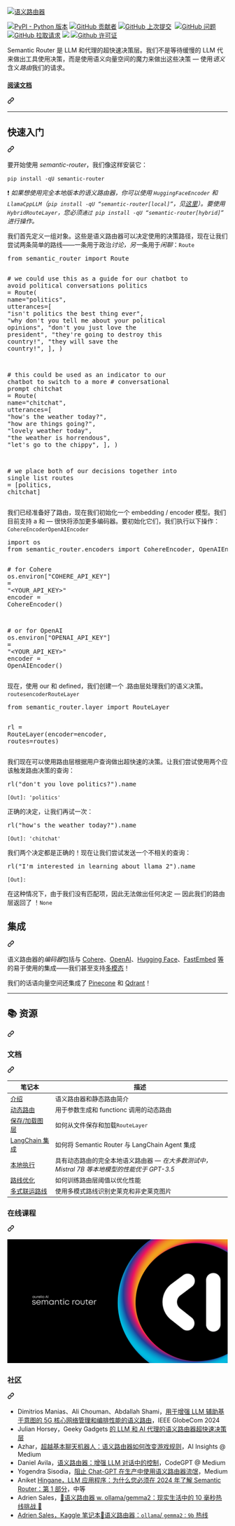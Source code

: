 <div class="Box-sc-g0xbh4-0 QkQOb js-snippet-clipboard-copy-unpositioned undefined" data-hpc="true"><article class="markdown-body entry-content container-lg" itemprop="text"><p dir="auto"><a href="https://aurelio.ai" rel="nofollow"><img src="https://camo.githubusercontent.com/c0ff0f9d10e9ca38303696bd0903b1d3ad3154780f1bd49ed19d3d3d15247361/68747470733a2f2f692e6962622e636f2e636f6d2f673432336772742f73656d616e7469632d726f757465722d62616e6e65722e706e67" alt="语义路由器" data-canonical-src="https://i.ibb.co.com/g423grt/semantic-router-banner.png" style="max-width: 100%;" _mstalt="259675" _msthash="258"></a></p>
<p dir="auto">
<a target="_blank" rel="noopener noreferrer nofollow" href="https://camo.githubusercontent.com/cb524a3af0bf372338dacd50c61b83c51fa62929e87c792341a693305d161303/68747470733a2f2f696d672e736869656c64732e696f2f707970692f707976657273696f6e732f73656d616e7469632d726f757465723f6c6f676f3d707974686f6e266c6f676f436f6c6f723d676f6c64"><img alt="PyPI - Python 版本" src="https://camo.githubusercontent.com/cb524a3af0bf372338dacd50c61b83c51fa62929e87c792341a693305d161303/68747470733a2f2f696d672e736869656c64732e696f2f707970692f707976657273696f6e732f73656d616e7469632d726f757465723f6c6f676f3d707974686f6e266c6f676f436f6c6f723d676f6c64" data-canonical-src="https://img.shields.io/pypi/pyversions/semantic-router?logo=python&amp;logoColor=gold" style="max-width: 100%;" _mstalt="370513" _msthash="259"></a>
<a target="_blank" rel="noopener noreferrer nofollow" href="https://camo.githubusercontent.com/4bff98ad40ccccd689705c8549a0c2242d7a58d05419eb98fa9c68239bdf8218/68747470733a2f2f696d672e736869656c64732e696f2f6769746875622f636f6e7472696275746f72732f617572656c696f2d6c6162732f73656d616e7469632d726f75746572"><img alt="GitHub 贡献者" src="https://camo.githubusercontent.com/4bff98ad40ccccd689705c8549a0c2242d7a58d05419eb98fa9c68239bdf8218/68747470733a2f2f696d672e736869656c64732e696f2f6769746875622f636f6e7472696275746f72732f617572656c696f2d6c6162732f73656d616e7469632d726f75746572" data-canonical-src="https://img.shields.io/github/contributors/aurelio-labs/semantic-router" style="max-width: 100%;" _mstalt="387205" _msthash="260"></a>
<a target="_blank" rel="noopener noreferrer nofollow" href="https://camo.githubusercontent.com/f862095e4322e54a41af6b5c8dc9efab1083dcc511ce25bb584e8ec0f6169002/68747470733a2f2f696d672e736869656c64732e696f2f6769746875622f6c6173742d636f6d6d69742f617572656c696f2d6c6162732f73656d616e7469632d726f75746572"><img alt="GitHub 上次提交" src="https://camo.githubusercontent.com/f862095e4322e54a41af6b5c8dc9efab1083dcc511ce25bb584e8ec0f6169002/68747470733a2f2f696d672e736869656c64732e696f2f6769746875622f6c6173742d636f6d6d69742f617572656c696f2d6c6162732f73656d616e7469632d726f75746572" data-canonical-src="https://img.shields.io/github/last-commit/aurelio-labs/semantic-router" style="max-width: 100%;" _mstalt="307268" _msthash="261"></a>
<a target="_blank" rel="noopener noreferrer nofollow" href="https://camo.githubusercontent.com/0cccd256eabca2cd81253ca8abb275892aa591d7ae68e9921cf332ae71c0e5fe/68747470733a2f2f696d672e736869656c64732e696f2f6769746875622f7265706f2d73697a652f617572656c696f2d6c6162732f73656d616e7469632d726f75746572"><img alt="" src="https://camo.githubusercontent.com/0cccd256eabca2cd81253ca8abb275892aa591d7ae68e9921cf332ae71c0e5fe/68747470733a2f2f696d672e736869656c64732e696f2f6769746875622f7265706f2d73697a652f617572656c696f2d6c6162732f73656d616e7469632d726f75746572" data-canonical-src="https://img.shields.io/github/repo-size/aurelio-labs/semantic-router" style="max-width: 100%;"></a>
<a target="_blank" rel="noopener noreferrer nofollow" href="https://camo.githubusercontent.com/5274ae75c93d28f7fac98040a1dcf681355b616e87a2a8b1d5522d0d67a16cdb/68747470733a2f2f696d672e736869656c64732e696f2f6769746875622f6973737565732f617572656c696f2d6c6162732f73656d616e7469632d726f75746572"><img alt="GitHub 问题" src="https://camo.githubusercontent.com/5274ae75c93d28f7fac98040a1dcf681355b616e87a2a8b1d5522d0d67a16cdb/68747470733a2f2f696d672e736869656c64732e696f2f6769746875622f6973737565732f617572656c696f2d6c6162732f73656d616e7469632d726f75746572" data-canonical-src="https://img.shields.io/github/issues/aurelio-labs/semantic-router" style="max-width: 100%;" _mstalt="201591" _msthash="262"></a>
<a target="_blank" rel="noopener noreferrer nofollow" href="https://camo.githubusercontent.com/3d2669953d9046bf6f433467d84b28e683b8c9d2b28116c2f43057ecd1e724ac/68747470733a2f2f696d672e736869656c64732e696f2f6769746875622f6973737565732d70722f617572656c696f2d6c6162732f73656d616e7469632d726f75746572"><img alt="GitHub 拉取请求" src="https://camo.githubusercontent.com/3d2669953d9046bf6f433467d84b28e683b8c9d2b28116c2f43057ecd1e724ac/68747470733a2f2f696d672e736869656c64732e696f2f6769746875622f6973737565732d70722f617572656c696f2d6c6162732f73656d616e7469632d726f75746572" data-canonical-src="https://img.shields.io/github/issues-pr/aurelio-labs/semantic-router" style="max-width: 100%;" _mstalt="381784" _msthash="263"></a>
<a target="_blank" rel="noopener noreferrer nofollow" href="https://camo.githubusercontent.com/ce804ba56c20381754438df2ac5c3c753dbdfd9dc4498f4af7cc4cd7ad239696/68747470733a2f2f636f6465636f762e696f2f67682f617572656c696f2d6c6162732f73656d616e7469632d726f757465722f67726170682f62616467652e7376673f746f6b656e3d48384f4f4d5632545546"><img src="https://camo.githubusercontent.com/ce804ba56c20381754438df2ac5c3c753dbdfd9dc4498f4af7cc4cd7ad239696/68747470733a2f2f636f6465636f762e696f2f67682f617572656c696f2d6c6162732f73656d616e7469632d726f757465722f67726170682f62616467652e7376673f746f6b656e3d48384f4f4d5632545546" data-canonical-src="https://codecov.io/gh/aurelio-labs/semantic-router/graph/badge.svg?token=H8OOMV2TUF" style="max-width: 100%;"></a>
<a target="_blank" rel="noopener noreferrer nofollow" href="https://camo.githubusercontent.com/6cd0120cc4c5ac11d28b2c60f76033b52db98dac641de3b2644bb054b449d60c/68747470733a2f2f696d672e736869656c64732e696f2f62616467652f4c6963656e73652d4d49542d79656c6c6f772e737667"><img alt="Github 许可证" src="https://camo.githubusercontent.com/6cd0120cc4c5ac11d28b2c60f76033b52db98dac641de3b2644bb054b449d60c/68747470733a2f2f696d672e736869656c64732e696f2f62616467652f4c6963656e73652d4d49542d79656c6c6f772e737667" data-canonical-src="https://img.shields.io/badge/License-MIT-yellow.svg" style="max-width: 100%;" _mstalt="224926" _msthash="264"></a>
</p>
<p dir="auto" _msttexthash="1372034001" _msthash="265">Semantic Router 是 LLM 和代理的超快速决策层。我们不是等待缓慢的 LLM 代来做出工具使用决策，而是使用语义向量空间的魔力来做出这些决策 — 使用<em _istranslated="1">语义</em>含义<em _istranslated="1">路由</em>我们的请求。</p>
<div class="markdown-heading" dir="auto"><h4 tabindex="-1" class="heading-element" dir="auto"><a href="https://docs.aurelio.ai/semantic-router/index.html" rel="nofollow" _msttexthash="13736632" _msthash="266">阅读文档</a></h4><a id="user-content-read-the-docs" class="anchor" aria-label="永久链接： 阅读文档" href="#read-the-docs" _mstaria-label="461149" _msthash="267"><svg class="octicon octicon-link" viewBox="0 0 16 16" version="1.1" width="16" height="16" aria-hidden="true"><path d="m7.775 3.275 1.25-1.25a3.5 3.5 0 1 1 4.95 4.95l-2.5 2.5a3.5 3.5 0 0 1-4.95 0 .751.751 0 0 1 .018-1.042.751.751 0 0 1 1.042-.018 1.998 1.998 0 0 0 2.83 0l2.5-2.5a2.002 2.002 0 0 0-2.83-2.83l-1.25 1.25a.751.751 0 0 1-1.042-.018.751.751 0 0 1-.018-1.042Zm-4.69 9.64a1.998 1.998 0 0 0 2.83 0l1.25-1.25a.751.751 0 0 1 1.042.018.751.751 0 0 1 .018 1.042l-1.25 1.25a3.5 3.5 0 1 1-4.95-4.95l2.5-2.5a3.5 3.5 0 0 1 4.95 0 .751.751 0 0 1-.018 1.042.751.751 0 0 1-1.042.018 1.998 1.998 0 0 0-2.83 0l-2.5 2.5a1.998 1.998 0 0 0 0 2.83Z"></path></svg></a></div>
<hr>
<div class="markdown-heading" dir="auto"><h2 tabindex="-1" class="heading-element" dir="auto" _msttexthash="13498394" _msthash="268">快速入门</h2><a id="user-content-quickstart" class="anchor" aria-label="永久链接：快速入门" href="#quickstart" _mstaria-label="446966" _msthash="269"><svg class="octicon octicon-link" viewBox="0 0 16 16" version="1.1" width="16" height="16" aria-hidden="true"><path d="m7.775 3.275 1.25-1.25a3.5 3.5 0 1 1 4.95 4.95l-2.5 2.5a3.5 3.5 0 0 1-4.95 0 .751.751 0 0 1 .018-1.042.751.751 0 0 1 1.042-.018 1.998 1.998 0 0 0 2.83 0l2.5-2.5a2.002 2.002 0 0 0-2.83-2.83l-1.25 1.25a.751.751 0 0 1-1.042-.018.751.751 0 0 1-.018-1.042Zm-4.69 9.64a1.998 1.998 0 0 0 2.83 0l1.25-1.25a.751.751 0 0 1 1.042.018.751.751 0 0 1 .018 1.042l-1.25 1.25a3.5 3.5 0 1 1-4.95-4.95l2.5-2.5a3.5 3.5 0 0 1 4.95 0 .751.751 0 0 1-.018 1.042.751.751 0 0 1-1.042.018 1.998 1.998 0 0 0-2.83 0l-2.5 2.5a1.998 1.998 0 0 0 0 2.83Z"></path></svg></a></div>
<p dir="auto" _msttexthash="156175422" _msthash="270">要开始使用 <em _istranslated="1">semantic-router</em>，我们像这样安装它：</p>
<div class="snippet-clipboard-content notranslate position-relative overflow-auto"><pre class="notranslate"><code>pip install -qU semantic-router
</code></pre><div class="zeroclipboard-container">
    
  </div></div>
<p dir="auto" _msttexthash="1425645585" _msthash="271">❗️ <em _istranslated="1">如果想使用完全本地版本的语义路由器，你可以使用 <code _istranslated="1">HuggingFaceEncoder</code> 和 <code _istranslated="1">LlamaCppLLM</code>（<code _istranslated="1">pip install -qU “semantic-router[local]”</code>，见<a href="https://github.com/aurelio-labs/semantic-router/blob/main/docs/05-local-execution.ipynb" _istranslated="1">这里</a>）。要使用 <code _istranslated="1">HybridRouteLayer</code>，您必须<code _istranslated="1">通过 pip install -qU “semantic-router[hybrid]”</code> 进行操作。</em></p>
<p dir="auto"><font _mstmutation="1" _msttexthash="931817198" _msthash="272">我们首先定义一组对象。这些是语义路由器可以决定使用的决策路径，现在让我们尝试两条简单的路线——一条用于政治<em _mstmutation="1" _istranslated="1">讨论，另一</em>条用于<em _mstmutation="1" _istranslated="1">闲聊</em>：</font><code>Route</code></p>
<div class="highlight highlight-source-python notranslate position-relative overflow-auto" dir="auto"><pre><span class="pl-k">from</span> <span class="pl-s1">semantic_router</span> <span class="pl-k">import</span> <span class="pl-v">Route</span>

<span class="pl-c"># we could use this as a guide for our chatbot to avoid political conversations</span>
<span class="pl-s1">politics</span> <span class="pl-c1">=</span> <span class="pl-en">Route</span>(
    <span class="pl-s1">name</span><span class="pl-c1">=</span><span class="pl-s">"politics"</span>,
    <span class="pl-s1">utterances</span><span class="pl-c1">=</span>[
        <span class="pl-s">"isn't politics the best thing ever"</span>,
        <span class="pl-s">"why don't you tell me about your political opinions"</span>,
        <span class="pl-s">"don't you just love the president"</span>,
        <span class="pl-s">"they're going to destroy this country!"</span>,
        <span class="pl-s">"they will save the country!"</span>,
    ],
)

<span class="pl-c"># this could be used as an indicator to our chatbot to switch to a more</span>
<span class="pl-c"># conversational prompt</span>
<span class="pl-s1">chitchat</span> <span class="pl-c1">=</span> <span class="pl-en">Route</span>(
    <span class="pl-s1">name</span><span class="pl-c1">=</span><span class="pl-s">"chitchat"</span>,
    <span class="pl-s1">utterances</span><span class="pl-c1">=</span>[
        <span class="pl-s">"how's the weather today?"</span>,
        <span class="pl-s">"how are things going?"</span>,
        <span class="pl-s">"lovely weather today"</span>,
        <span class="pl-s">"the weather is horrendous"</span>,
        <span class="pl-s">"let's go to the chippy"</span>,
    ],
)

<span class="pl-c"># we place both of our decisions together into single list</span>
<span class="pl-s1">routes</span> <span class="pl-c1">=</span> [<span class="pl-s1">politics</span>, <span class="pl-s1">chitchat</span>]</pre><div class="zeroclipboard-container">
   
  </div></div>
<p dir="auto"><font _mstmutation="1" _msttexthash="930572487" _msthash="273">我们已经准备好了路由，现在我们初始化一个 embedding / encoder 模型。我们目前支持 a 和 — 很快将添加更多编码器。要初始化它们，我们执行以下操作：</font><code>CohereEncoder</code><code>OpenAIEncoder</code></p>
<div class="highlight highlight-source-python notranslate position-relative overflow-auto" dir="auto"><pre><span class="pl-k">import</span> <span class="pl-s1">os</span>
<span class="pl-k">from</span> <span class="pl-s1">semantic_router</span>.<span class="pl-s1">encoders</span> <span class="pl-k">import</span> <span class="pl-v">CohereEncoder</span>, <span class="pl-v">OpenAIEncoder</span>

<span class="pl-c"># for Cohere</span>
<span class="pl-s1">os</span>.<span class="pl-c1">environ</span>[<span class="pl-s">"COHERE_API_KEY"</span>] <span class="pl-c1">=</span> <span class="pl-s">"&lt;YOUR_API_KEY&gt;"</span>
<span class="pl-s1">encoder</span> <span class="pl-c1">=</span> <span class="pl-en">CohereEncoder</span>()

<span class="pl-c"># or for OpenAI</span>
<span class="pl-s1">os</span>.<span class="pl-c1">environ</span>[<span class="pl-s">"OPENAI_API_KEY"</span>] <span class="pl-c1">=</span> <span class="pl-s">"&lt;YOUR_API_KEY&gt;"</span>
<span class="pl-s1">encoder</span> <span class="pl-c1">=</span> <span class="pl-en">OpenAIEncoder</span>()</pre><div class="zeroclipboard-container">
  
  </div></div>
<p dir="auto"><font _mstmutation="1" _msttexthash="249572583" _msthash="274">现在，使用 our 和 defined，我们创建一个 .路由层处理我们的语义决策。</font><code>routes</code><code>encoder</code><code>RouteLayer</code></p>
<div class="highlight highlight-source-python notranslate position-relative overflow-auto" dir="auto"><pre><span class="pl-k">from</span> <span class="pl-s1">semantic_router</span>.<span class="pl-s1">layer</span> <span class="pl-k">import</span> <span class="pl-v">RouteLayer</span>

<span class="pl-s1">rl</span> <span class="pl-c1">=</span> <span class="pl-en">RouteLayer</span>(<span class="pl-s1">encoder</span><span class="pl-c1">=</span><span class="pl-s1">encoder</span>, <span class="pl-s1">routes</span><span class="pl-c1">=</span><span class="pl-s1">routes</span>)</pre><div class="zeroclipboard-container">
    
  </div></div>
<p dir="auto" _msttexthash="530861734" _msthash="275">我们现在可以使用路由层根据用户查询做出超快速的决策。让我们尝试使用两个应该触发路由决策的查询：</p>
<div class="highlight highlight-source-python notranslate position-relative overflow-auto" dir="auto"><pre><span class="pl-en">rl</span>(<span class="pl-s">"don't you love politics?"</span>).<span class="pl-c1">name</span></pre><div class="zeroclipboard-container">
     
  </div></div>
<div class="snippet-clipboard-content notranslate position-relative overflow-auto"><pre class="notranslate"><code>[Out]: 'politics'
</code></pre><div class="zeroclipboard-container">
    
  </div></div>
<p dir="auto" _msttexthash="80746380" _msthash="276">正确的决定，让我们再试一次：</p>
<div class="highlight highlight-source-python notranslate position-relative overflow-auto" dir="auto"><pre><span class="pl-en">rl</span>(<span class="pl-s">"how's the weather today?"</span>).<span class="pl-c1">name</span></pre><div class="zeroclipboard-container">
    
  </div></div>
<div class="snippet-clipboard-content notranslate position-relative overflow-auto"><pre class="notranslate"><code>[Out]: 'chitchat'
</code></pre><div class="zeroclipboard-container">
    
  </div></div>
<p dir="auto" _msttexthash="251226807" _msthash="277">我们两个决定都是正确的！现在让我们尝试发送一个不相关的查询：</p>
<div class="highlight highlight-source-python notranslate position-relative overflow-auto" dir="auto"><pre><span class="pl-en">rl</span>(<span class="pl-s">"I'm interested in learning about llama 2"</span>).<span class="pl-c1">name</span></pre><div class="zeroclipboard-container">
   
  </div></div>
<div class="snippet-clipboard-content notranslate position-relative overflow-auto"><pre class="notranslate"><code>[Out]:
</code></pre><div class="zeroclipboard-container">
   
  </div></div>
<p dir="auto"><font _mstmutation="1" _msttexthash="388973936" _msthash="278">在这种情况下，由于我们没有匹配项，因此无法做出任何决定 — 因此我们的路由层返回了 ！</font><code>None</code></p>
<div class="markdown-heading" dir="auto"><h2 tabindex="-1" class="heading-element" dir="auto" _msttexthash="6123234" _msthash="279">集成</h2><a id="user-content-integrations" class="anchor" aria-label="永久链接： 集成" href="#integrations" _mstaria-label="521521" _msthash="280"><svg class="octicon octicon-link" viewBox="0 0 16 16" version="1.1" width="16" height="16" aria-hidden="true"><path d="m7.775 3.275 1.25-1.25a3.5 3.5 0 1 1 4.95 4.95l-2.5 2.5a3.5 3.5 0 0 1-4.95 0 .751.751 0 0 1 .018-1.042.751.751 0 0 1 1.042-.018 1.998 1.998 0 0 0 2.83 0l2.5-2.5a2.002 2.002 0 0 0-2.83-2.83l-1.25 1.25a.751.751 0 0 1-1.042-.018.751.751 0 0 1-.018-1.042Zm-4.69 9.64a1.998 1.998 0 0 0 2.83 0l1.25-1.25a.751.751 0 0 1 1.042.018.751.751 0 0 1 .018 1.042l-1.25 1.25a3.5 3.5 0 1 1-4.95-4.95l2.5-2.5a3.5 3.5 0 0 1 4.95 0 .751.751 0 0 1-.018 1.042.751.751 0 0 1-1.042.018 1.998 1.998 0 0 0-2.83 0l-2.5 2.5a1.998 1.998 0 0 0 0 2.83Z"></path></svg></a></div>
<p dir="auto" _msttexthash="546243893" _msthash="281">语义路由器的<em _istranslated="1">编码器</em>包括与 <a href="https://github.com/aurelio-labs/semantic-router/blob/main/semantic_router/encoders/cohere.py" _istranslated="1">Cohere</a>、<a href="https://github.com/aurelio-labs/semantic-router/blob/main/docs/encoders/openai-embed-3.ipynb" _istranslated="1">OpenAI</a>、<a href="https://github.com/aurelio-labs/semantic-router/blob/main/docs/encoders/huggingface.ipynb" _istranslated="1">Hugging Face</a>、<a href="https://github.com/aurelio-labs/semantic-router/blob/main/docs/encoders/fastembed.ipynb" _istranslated="1">FastEmbed</a> <a href="https://github.com/aurelio-labs/semantic-router/tree/main/semantic_router/encoders" _istranslated="1">等</a>的易于使用的集成——我们甚至支持<a href="https://github.com/aurelio-labs/semantic-router/blob/main/docs/07-multi-modal.ipynb" _istranslated="1">多模态</a>！</p>
<p dir="auto" _msttexthash="105685593" _msthash="282">我们的话语向量空间还集成了 <a href="https://github.com/aurelio-labs/semantic-router/blob/main/docs/indexes/pinecone.ipynb" _istranslated="1">Pinecone</a> 和 <a href="https://github.com/aurelio-labs/semantic-router/blob/main/docs/indexes/qdrant.ipynb" _istranslated="1">Qdrant</a>！</p>
<hr>
<div class="markdown-heading" dir="auto"><h2 tabindex="-1" class="heading-element" dir="auto" _msttexthash="18828147" _msthash="283">📚 资源</h2><a id="user-content--resources" class="anchor" aria-label="永久链接： 📚 资源" href="#-resources" _mstaria-label="25897378" _msthash="284"><svg class="octicon octicon-link" viewBox="0 0 16 16" version="1.1" width="16" height="16" aria-hidden="true"><path d="m7.775 3.275 1.25-1.25a3.5 3.5 0 1 1 4.95 4.95l-2.5 2.5a3.5 3.5 0 0 1-4.95 0 .751.751 0 0 1 .018-1.042.751.751 0 0 1 1.042-.018 1.998 1.998 0 0 0 2.83 0l2.5-2.5a2.002 2.002 0 0 0-2.83-2.83l-1.25 1.25a.751.751 0 0 1-1.042-.018.751.751 0 0 1-.018-1.042Zm-4.69 9.64a1.998 1.998 0 0 0 2.83 0l1.25-1.25a.751.751 0 0 1 1.042.018.751.751 0 0 1 .018 1.042l-1.25 1.25a3.5 3.5 0 1 1-4.95-4.95l2.5-2.5a3.5 3.5 0 0 1 4.95 0 .751.751 0 0 1-.018 1.042.751.751 0 0 1-1.042.018 1.998 1.998 0 0 0-2.83 0l-2.5 2.5a1.998 1.998 0 0 0 0 2.83Z"></path></svg></a></div>
<div class="markdown-heading" dir="auto"><h3 tabindex="-1" class="heading-element" dir="auto" _msttexthash="5144373" _msthash="285">文档</h3><a id="user-content-docs" class="anchor" aria-label="永久链接： 文档" href="#docs" _mstaria-label="242060" _msthash="286"><svg class="octicon octicon-link" viewBox="0 0 16 16" version="1.1" width="16" height="16" aria-hidden="true"><path d="m7.775 3.275 1.25-1.25a3.5 3.5 0 1 1 4.95 4.95l-2.5 2.5a3.5 3.5 0 0 1-4.95 0 .751.751 0 0 1 .018-1.042.751.751 0 0 1 1.042-.018 1.998 1.998 0 0 0 2.83 0l2.5-2.5a2.002 2.002 0 0 0-2.83-2.83l-1.25 1.25a.751.751 0 0 1-1.042-.018.751.751 0 0 1-.018-1.042Zm-4.69 9.64a1.998 1.998 0 0 0 2.83 0l1.25-1.25a.751.751 0 0 1 1.042.018.751.751 0 0 1 .018 1.042l-1.25 1.25a3.5 3.5 0 1 1-4.95-4.95l2.5-2.5a3.5 3.5 0 0 1 4.95 0 .751.751 0 0 1-.018 1.042.751.751 0 0 1-1.042.018 1.998 1.998 0 0 0-2.83 0l-2.5 2.5a1.998 1.998 0 0 0 0 2.83Z"></path></svg></a></div>
<markdown-accessiblity-table data-catalyst=""><table>
<thead>
<tr>
<th _msttexthash="9676472" _msthash="287">笔记本</th>
<th _msttexthash="6157333" _msthash="288">描述</th>
</tr>
</thead>
<tbody>
<tr>
<td><a href="https://github.com/aurelio-labs/semantic-router/blob/main/docs/00-introduction.ipynb" _msttexthash="5211505" _msthash="289">介绍</a></td>
<td _msttexthash="56088526" _msthash="290">语义路由器和静态路由简介</td>
</tr>
<tr>
<td><a href="https://github.com/aurelio-labs/semantic-router/blob/main/docs/02-dynamic-routes.ipynb" _msttexthash="12632893" _msthash="291">动态路由</a></td>
<td _msttexthash="93043301" _msthash="292">用于参数生成和 functionc 调用的动态路由</td>
</tr>
<tr>
<td><a href="https://github.com/aurelio-labs/semantic-router/blob/main/docs/01-save-load-from-file.ipynb" _msttexthash="19766071" _msthash="293">保存/加载图层</a></td>
<td><font _mstmutation="1" _msttexthash="35672728" _msthash="294">如何从文件保存和加载</font><code>RouteLayer</code></td>
</tr>
<tr>
<td><a href="https://github.com/aurelio-labs/semantic-router/blob/main/docs/03-basic-langchain-agent.ipynb" _msttexthash="13702390" _msthash="295">LangChain 集成</a></td>
<td _msttexthash="46690345" _msthash="296">如何将 Semantic Router 与 LangChain Agent 集成</td>
</tr>
<tr>
<td><a href="https://github.com/aurelio-labs/semantic-router/blob/main/docs/05-local-execution.ipynb" _msttexthash="12208079" _msthash="297">本地执行</a></td>
<td _msttexthash="325647803" _msthash="298">具有动态路由的完全本地语义路由器 — <em _istranslated="1">在大多数测试中，Mistral 7B 等本地模型的性能优于 GPT-3.5</em></td>
</tr>
<tr>
<td><a href="https://github.com/aurelio-labs/semantic-router/blob/main/docs/06-threshold-optimization.ipynb" _msttexthash="11815089" _msthash="299">路线优化</a></td>
<td _msttexthash="65780897" _msthash="300">如何训练路由层阈值以优化性能</td>
</tr>
<tr>
<td><a href="https://github.com/aurelio-labs/semantic-router/blob/main/docs/07-multi-modal.ipynb" _msttexthash="23493951" _msthash="301">多式联运路线</a></td>
<td _msttexthash="106816333" _msthash="302">使用多模式路线识别史莱克和非史莱克图片</td>
</tr>
</tbody>
</table></markdown-accessiblity-table>
<div class="markdown-heading" dir="auto"><h3 tabindex="-1" class="heading-element" dir="auto" _msttexthash="13659516" _msthash="303">在线课程</h3><a id="user-content-online-course" class="anchor" aria-label="永久链接： 在线课程" href="#online-course" _mstaria-label="511147" _msthash="304"><svg class="octicon octicon-link" viewBox="0 0 16 16" version="1.1" width="16" height="16" aria-hidden="true"><path d="m7.775 3.275 1.25-1.25a3.5 3.5 0 1 1 4.95 4.95l-2.5 2.5a3.5 3.5 0 0 1-4.95 0 .751.751 0 0 1 .018-1.042.751.751 0 0 1 1.042-.018 1.998 1.998 0 0 0 2.83 0l2.5-2.5a2.002 2.002 0 0 0-2.83-2.83l-1.25 1.25a.751.751 0 0 1-1.042-.018.751.751 0 0 1-.018-1.042Zm-4.69 9.64a1.998 1.998 0 0 0 2.83 0l1.25-1.25a.751.751 0 0 1 1.042.018.751.751 0 0 1 .018 1.042l-1.25 1.25a3.5 3.5 0 1 1-4.95-4.95l2.5-2.5a3.5 3.5 0 0 1 4.95 0 .751.751 0 0 1-.018 1.042.751.751 0 0 1-1.042.018 1.998 1.998 0 0 0-2.83 0l-2.5 2.5a1.998 1.998 0 0 0 0 2.83Z"></path></svg></a></div>
<p dir="auto"><a href="https://www.aurelio.ai/course/semantic-router" rel="nofollow"><img src="https://github.com/aurelio-labs/assets/raw/main/images/aurelio-1080p-header-dark-semantic-router.jpg" alt="语义路由器课程" style="max-width: 100%;" _mstalt="451776" _msthash="305"></a></p>
<div class="markdown-heading" dir="auto"><h3 tabindex="-1" class="heading-element" dir="auto" _msttexthash="5040282" _msthash="306">社区</h3><a id="user-content-community" class="anchor" aria-label="永久链接： 社区" href="#community" _mstaria-label="413062" _msthash="307"><svg class="octicon octicon-link" viewBox="0 0 16 16" version="1.1" width="16" height="16" aria-hidden="true"><path d="m7.775 3.275 1.25-1.25a3.5 3.5 0 1 1 4.95 4.95l-2.5 2.5a3.5 3.5 0 0 1-4.95 0 .751.751 0 0 1 .018-1.042.751.751 0 0 1 1.042-.018 1.998 1.998 0 0 0 2.83 0l2.5-2.5a2.002 2.002 0 0 0-2.83-2.83l-1.25 1.25a.751.751 0 0 1-1.042-.018.751.751 0 0 1-.018-1.042Zm-4.69 9.64a1.998 1.998 0 0 0 2.83 0l1.25-1.25a.751.751 0 0 1 1.042.018.751.751 0 0 1 .018 1.042l-1.25 1.25a3.5 3.5 0 1 1-4.95-4.95l2.5-2.5a3.5 3.5 0 0 1 4.95 0 .751.751 0 0 1-.018 1.042.751.751 0 0 1-1.042.018 1.998 1.998 0 0 0-2.83 0l-2.5 2.5a1.998 1.998 0 0 0 0 2.83Z"></path></svg></a></div>
<ul dir="auto">
<li _msttexthash="751221432" _msthash="308">Dimitrios Manias、Ali Chouman、Abdallah Shami，<a href="https://arxiv.org/abs/2404.15869" rel="nofollow" _istranslated="1">用于增强 LLM 辅助基于意图的 5G 核心网络管理和编排性能的语义路由</a>，IEEE GlobeCom 2024</li>
<li _msttexthash="275287376" _msthash="309">Julian Horsey，Geeky Gadgets <a href="https://www.geeky-gadgets.com/semantic-router-superfast-decision-layer-for-llms-and-ai-agents/" rel="nofollow" _istranslated="1">的 LLM 和 AI 代理的语义路由器超快速决策层</a></li>
<li _msttexthash="242524022" _msthash="310">Azhar，<a href="https://medium.com/ai-insights-cobet/beyond-basic-chatbots-how-semantic-router-is-changing-the-game-783dd959a32d" rel="nofollow" _istranslated="1">超越基本聊天机器人：语义路由器如何改变游戏规则</a>，AI Insights @ Medium</li>
<li _msttexthash="187787366" _msthash="311">Daniel Avila，<a href="https://blog.codegpt.co/semantic-router-enhancing-control-in-llm-conversations-68ce905c8d33" rel="nofollow" _istranslated="1">语义路由器：增强 LLM 对话中的控制</a>，CodeGPT @ Medium</li>
<li _msttexthash="253548464" _msthash="312">Yogendra Sisodia，<a href="https://medium.com/@scholarly360/stop-chat-gpt-from-going-rogue-in-production-with-semantic-router-937a4768ae19" rel="nofollow" _istranslated="1">阻止 Chat-GPT 在生产中使用语义路由器流氓</a>，Medium</li>
<li _msttexthash="405766257" _msthash="313">Aniket <a href="https://medium.com/@learn-simplified/llm-apps-why-you-must-know-semantic-router-in-2024-part-1-bfbda81374c5" rel="nofollow" _istranslated="1">Hingane，LLM 应用程序：为什么您必须在 2024 年了解 Semantic Router：第 1 部分</a>，中等</li>
<li _msttexthash="414075311" _msthash="314">Adrien Sales，<a href="https://dev.to/adriens/semantic-router-w-ollamagemma2-real-life-10ms-hotline-challenge-1i3f" rel="nofollow" _istranslated="1">🔀语义路由器 w. ollama/gemma2：现实生活中的 10 毫秒热线挑战 🤯</a></li>
<li _msttexthash="262493634" _msthash="315"><a href="https://www.kaggle.com/code/adriensales/semantic-router-ollama-gemma2-hotline/notebook" rel="nofollow" _istranslated="1">Adrien Sales，Kaggle 笔记本🔀语义路由器：<code _istranslated="1">ollama</code>/ <code _istranslated="1">gemma2：9b</code> 热线</a></li>
</ul>
</article></div>
